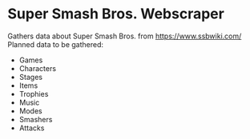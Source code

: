 # Super Smash Bros. Webscraper
Gathers data about Super Smash Bros. from https://www.ssbwiki.com/
Planned data to be gathered:
  - Games
  - Characters
  - Stages
  - Items
  - Trophies
  - Music
  - Modes
  - Smashers
  - Attacks

